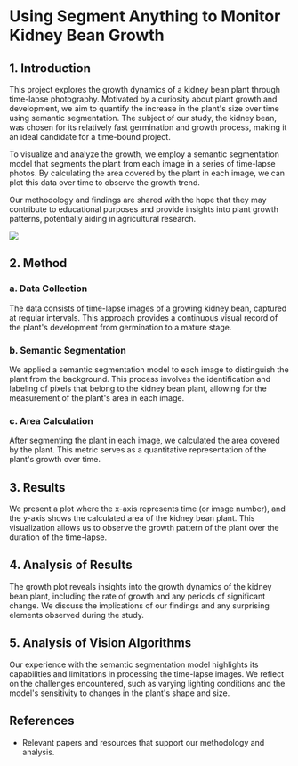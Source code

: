 # Using Segment Anything to Monitor Kidney Bean Growth


## 1. Introduction

This project explores the growth dynamics of a kidney bean plant through time-lapse photography. Motivated by a curiosity about plant growth and development, we aim to quantify the increase in the plant's size over time using semantic segmentation. The subject of our study, the kidney bean, was chosen for its relatively fast germination and growth process, making it an ideal candidate for a time-bound project.

To visualize and analyze the growth, we employ a semantic segmentation model that segments the plant from each image in a series of time-lapse photos. By calculating the area covered by the plant in each image, we can plot this data over time to observe the growth trend.

Our methodology and findings are shared with the hope that they may contribute to educational purposes and provide insights into plant growth patterns, potentially aiding in agricultural research.

[![](https://markdown-videos-api.jorgenkh.no/youtube/hCuXNmsNNac)](https://youtu.be/hCuXNmsNNac)

## 2. Method

### a. Data Collection

The data consists of time-lapse images of a growing kidney bean, captured at regular intervals. This approach provides a continuous visual record of the plant's development from germination to a mature stage.

### b. Semantic Segmentation

We applied a semantic segmentation model to each image to distinguish the plant from the background. This process involves the identification and labeling of pixels that belong to the kidney bean plant, allowing for the measurement of the plant's area in each image.

### c. Area Calculation

After segmenting the plant in each image, we calculated the area covered by the plant. This metric serves as a quantitative representation of the plant's growth over time.

## 3. Results

We present a plot where the x-axis represents time (or image number), and the y-axis shows the calculated area of the kidney bean plant. This visualization allows us to observe the growth pattern of the plant over the duration of the time-lapse.

## 4. Analysis of Results

The growth plot reveals insights into the growth dynamics of the kidney bean plant, including the rate of growth and any periods of significant change. We discuss the implications of our findings and any surprising elements observed during the study.

## 5. Analysis of Vision Algorithms

Our experience with the semantic segmentation model highlights its capabilities and limitations in processing the time-lapse images. We reflect on the challenges encountered, such as varying lighting conditions and the model's sensitivity to changes in the plant's shape and size.

## References

- Relevant papers and resources that support our methodology and analysis.
